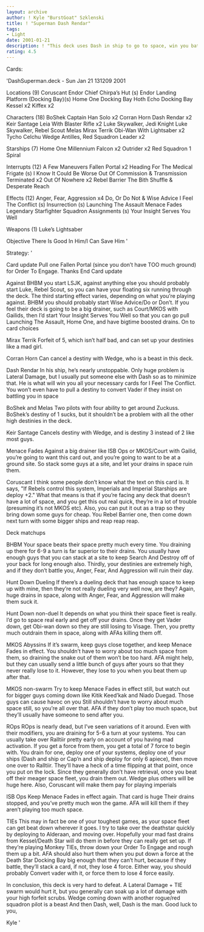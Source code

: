 ```yaml
---
layout: archive
author: ! Kyle "BurstGoat" Szklenski
title: ! "Superman Dash Rendar"
tags:
- Light
date: 2001-01-21
description: ! "This deck uses Dash in ship to go to space, win you battles, and kill everything in site."
rating: 4.5
---
```

Cards: 

'DashSuperman.deck - Sun Jan 21 131209 2001


Locations (9)
Coruscant
Endor Chief Chirpa’s Hut (s)
Endor Landing Platform (Docking Bay)(s)
Home One Docking Bay
Hoth Echo Docking Bay
Kessel	x2
Kiffex	x2

Characters (18)
BoShek
Captain Han Solo  x2
Corran Horn
Dash Rendar  x2
Keir Santage
Leia With Blaster Rifle  x2
Luke Skywalker, Jedi Knight
Luke Skywalker, Rebel Scout
Melas
Mirax Terrik
Obi-Wan With Lightsaber  x2
Tycho Celchu
Wedge Antilles, Red Squadron Leader  x2

Starships (7)
Home One
Millennium Falcon  x2
Outrider  x2
Red Squadron 1
Spiral

Interrupts (12)
A Few Maneuvers
Fallen Portal  x2
Heading For The Medical Frigate (s)
I Know
It Could Be Worse
Out Of Commission & Transmission Terminated  x2
Out Of Nowhere	x2
Rebel Barrier
The Bith Shuffle & Desperate Reach

Effects (12)
Anger, Fear, Aggression  x4
Do, Or Do Not & Wise Advice
I Feel The Conflict (s)
Insurrection (s)
Launching The Assault
Menace Fades
Legendary Starfighter
Squadron Assignments (s)
Your Insight Serves You Well

Weapons (1)
Luke’s Lightsaber

Objective
There Is Good In Him/I Can Save Him
'

Strategy: '

Card update Pull one Fallen Portal (since you don’t have TOO much ground) for Order To Engage. Thanks
End Card update

Against BHBM you start LSJK, against anything else you should probably start Luke, Rebel Scout, so you can have your floating six running through the deck. The third starting effect varies, depending on what you’re playing against. BHBM you should probably start Wise Advice/Do or Don’t. If you feel their deck is going to be a big drainer, such as Court/MKOS with Gailids, then I’d start Your Insight Serves You Well so that you can go pull Launching The Assault, Home One, and have bigtime boosted drains. On to card choices

Mirax Terrik Forfeit of 5, which isn’t half bad, and can set up your destinies like a mad girl.

Corran Horn Can cancel a destiny with Wedge, who is a beast in this deck.

Dash Rendar In his ship, he’s nearly unstoppable. Only huge problem is Lateral Damage, but I usually put someone else with Dash so as to minimize that. He is what will win you all your necessary cards for I Feel The Conflict. You won’t even have to pull a destiny to convert Vader if they insist on battling you in space

BoShek and Melas Two pilots with four ability to get around Zuckuss. BoShek’s destiny of 1 sucks, but it shouldn’t be a problem with all the other high destinies in the deck.

Keir Santage Cancels destiny with Wedge, and is destiny 3 instead of 2 like most guys.

Menace Fades Against a big drainer like ISB Ops or MKOS/Court with Gailid, you’re going to want this card out, and you’re going to want to be at a ground site. So stack some guys at a site, and let your drains in space ruin them.

Coruscant I think some people don’t know what the text on this card is. It says, "If Rebels control this system, Imperials and Imperial Starships are deploy +2." What that means is that if you’re facing any deck that doesn’t have a lot of space, and you get this out real quick, they’re in a lot of trouble (presuming it’s not MKOS etc). Also, you can put it out as a trap so they bring down some guys for cheap. You Rebel Barrier one, then come down next turn with some bigger ships and reap reap reap.

Deck matchups

BHBM Your space beats their space pretty much every time. You draining up there for 6-9 a turn is far superior to their drains. You usually have enough guys that you can stack at a site to keep Search And Destroy off of your back for long enough also. Thirdly, your destinies are extremely high, and if they don’t battle you, Anger, Fear, And Aggression will ruin their day.

Hunt Down Dueling If there’s a dueling deck that has enough space to keep up with mine, then they’re not really dueling very well now, are they? Again, huge drains in space, along with Anger, Fear, and Aggression will make them suck it.

Hunt Down non-duel It depends on what you think their space fleet is really. I’d go to space real early and get off your drains. Once they get Vader down, get Obi-wan down so they are still losing to Visage. Then, you pretty much outdrain them in space, along with AFAs killing them off.

MKOS Abyssins If it’s swarm, keep guys close together, and keep Menace Fades in effect. You shouldn’t have to worry about too much space from them, so draining the snake out of them won’t be too hard. AFA might help, but they can usually send a little bunch of guys after yours so that they never really lose to it. However, they lose to you when you beat them up after that.

MKOS non-swarm Try to keep Menace Fades in effect still, but watch out for bigger guys coming down like Kitik Keed’kak and Niado Duegad. Those guys can cause havoc on you Still shouldn’t have to worry about much space still, so you’re all over that. AFA if they don’t play too much space, but they’ll usually have someone to send after you.

ROps ROps is nearly dead, but I’ve seen variations of it around. Even with their modifiers, you are draining for 5-6 a turn at your systems. You can usually take over Ralltiir pretty early on account of you having mad activation. If you get a force from them, you get a total of 7 force to begin with. You drain for one, deploy one of your systems, deploy one of your ships (Dash and ship or Cap’n and ship deploy for only 6 apiece), then move one over to Ralltiir. They’ll have a heck of a time flipping at that point, once you put on the lock. Since they generally don’t have retrieval, once you beat off their meager space fleet, you drain them out. Wedge plus others will be huge here. Also, Coruscant will make them pay for playing imperials

ISB Ops Keep Menace Fades in effect again. That card is huge Their drains stopped, and you’ve pretty much won the game. AFA will kill them if they aren’t playing too much space.

TIEs This may in fact be one of your toughest games, as your space fleet can get beat down wherever it goes. I try to take over the deathstar quickly by deploying to Alderaan, and moving over. Hopefully your mad fast drains from Kessel/Death Star will do them in before they can really get set up. If they’re playing Monkey TIEs, throw down your Order To Engage and rough them up a bit. AFA should also hurt them when you put down a force at the Death Star Docking Bay big enough that they can’t hurt, because if they battle, they’ll stack a card, if not, they lose 4 force. Either way, you should probably Convert vader with it, or force them to lose 4 force easily.

In conclusion, this deck is very hard to defeat. A Lateral Damage + TIE swarm would hurt it, but you generally can soak up a lot of damage with your high forfeit scrubs. Wedge coming down with another rogue/red squadron pilot is a beast And then Dash, well, Dash is the man. Good luck to you,

Kyle '